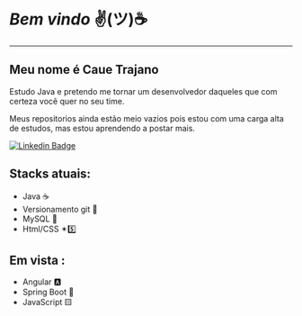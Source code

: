 # ***Bem vindo***  ✌(ツ)☕
---
## Meu nome é Caue Trajano     

Estudo Java e pretendo me tornar um desenvolvedor daqueles que com certeza você quer no seu time.

Meus repositorios ainda estão meio vazios
pois estou com uma carga alta de estudos, 
mas estou aprendendo a postar mais.



[![Linkedin Badge](https://img.shields.io/badge/-Linkedin-blue?style=for-the-badge&logo=Linkedin&logoColor=white&link=https://github.com/arthurspk)](https://www.linkedin.com/in/caue-trajano-41420a240/)

## Stacks atuais:

* Java ☕
* Versionamento  git 🐙
* MySQL 🐬
* Html/CSS ✴5️⃣

## Em vista :

* Angular 🅰
* Spring Boot 🌿
* JavaScript 🟨
